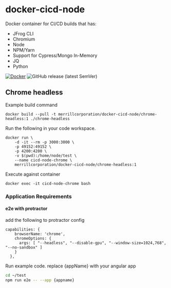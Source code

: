 # docker-cicd-node

Docker container for CI/CD builds that has:

- JFrog CLI
- Chromium
- Node
- NPM/Yarn
- Support for Cypress/Mongo In-Memory
- JQ
- Python


[![Docker](https://github.com/DatasiteLabs/docker-cicd-node/actions/workflows/docker-publish.yml/badge.svg)](https://github.com/DatasiteLabs/docker-cicd-node/actions/workflows/docker-publish.yml) ![GitHub release (latest SemVer)](https://img.shields.io/github/v/release/DatasiteLabs/docker-cicd-node?sort=semver)

## Chrome headless

Example build command
```docker
docker build --pull -t merrillcorporation/docker-cicd-node/chrome-headless:1 ./chrome-headless
```

Run the following in your code workspace.
```docker
docker run \
    -d -it --rm -p 3000:3000 \
    -p 49152:49152 \
    -p 4200:4200 \
    -v $(pwd):/home/node/test \
    --name cicd-node-chrome \
    merrillcorporation/docker-cicd-node/chrome-headless:1
```

Execute against container
```docker
docker exec -it cicd-node-chrome bash
```

### Application Requirements

#### e2e with protractor

add the following to protractor config
```
capabilities: {
    browserName: 'chrome',
    chromeOptions: {
      args: [ "--headless", "--disable-gpu", "--window-size=1024,768", "--no-sandbox" ]
    }
  },
```

Run example code. replace {appName} with your angular app
```bash
cd ~/test
npm run e2e -- --app {appname}
```
